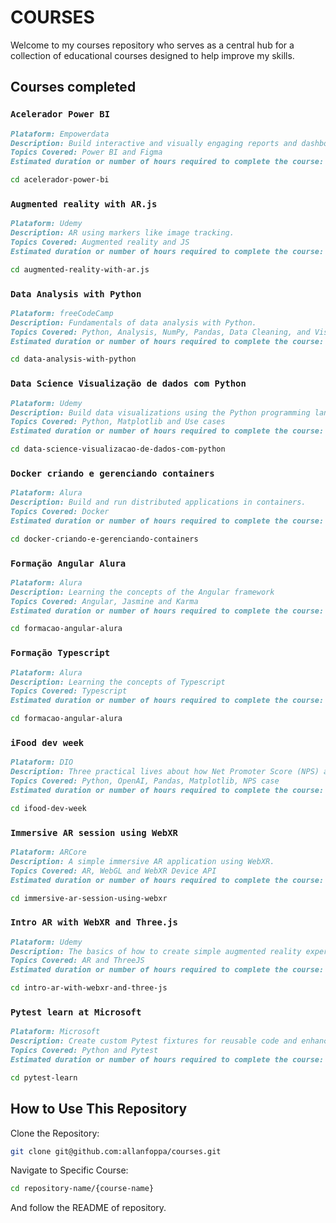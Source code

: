 # COURSES

Welcome to my courses repository who serves as a central hub for a collection of educational courses designed to help improve my skills.

## Courses completed

### `Acelerador Power BI`

```markdown
Plataform: Empowerdata
Description: Build interactive and visually engaging reports and dashboards.
Topics Covered: Power BI and Figma
Estimated duration or number of hours required to complete the course: N/A
```

```bash
cd acelerador-power-bi
```

### `Augmented reality with AR.js`

```markdown
Plataform: Udemy
Description: AR using markers like image tracking.
Topics Covered: Augmented reality and JS
Estimated duration or number of hours required to complete the course: N/A
```

```bash
cd augmented-reality-with-ar.js
```

### `Data Analysis with Python`

```markdown
Plataform: freeCodeCamp
Description: Fundamentals of data analysis with Python.
Topics Covered: Python, Analysis, NumPy, Pandas, Data Cleaning, and Visualizations
Estimated duration or number of hours required to complete the course: 300h
```

```bash
cd data-analysis-with-python
```

### `Data Science Visualização de dados com Python`

```markdown
Plataform: Udemy
Description: Build data visualizations using the Python programming language and Pyplot library.
Topics Covered: Python, Matplotlib and Use cases
Estimated duration or number of hours required to complete the course: 1h
```

```bash
cd data-science-visualizacao-de-dados-com-python
```

### `Docker criando e gerenciando containers`

```markdown
Plataform: Alura
Description: Build and run distributed applications in containers.
Topics Covered: Docker
Estimated duration or number of hours required to complete the course: N/A
```

```bash
cd docker-criando-e-gerenciando-containers
```

### `Formação Angular Alura`

```markdown
Plataform: Alura
Description: Learning the concepts of the Angular framework
Topics Covered: Angular, Jasmine and Karma
Estimated duration or number of hours required to complete the course: N/A
```

```bash
cd formacao-angular-alura
```

### `Formação Typescript`

```markdown
Plataform: Alura
Description: Learning the concepts of Typescript
Topics Covered: Typescript
Estimated duration or number of hours required to complete the course: N/A
```

```bash
cd formacao-angular-alura
```

### `iFood dev week`

```markdown
Plataform: DIO
Description: Three practical lives about how Net Promoter Score (NPS) analysis. Using Python and AI to analyse of comments sentiments.
Topics Covered: Python, OpenAI, Pandas, Matplotlib, NPS case
Estimated duration or number of hours required to complete the course: N/A
```

```bash
cd ifood-dev-week
```

### `Immersive AR session using WebXR`

```markdown
Plataform: ARCore
Description: A simple immersive AR application using WebXR.
Topics Covered: AR, WebGL and WebXR Device API
Estimated duration or number of hours required to complete the course: N/A
```

```bash
cd immersive-ar-session-using-webxr
```

### `Intro AR with WebXR and Three.js`

```markdown
Plataform: Udemy
Description: The basics of how to create simple augmented reality experiences on the web and a basic understanding of how to design and code 3D experiences.
Topics Covered: AR and ThreeJS
Estimated duration or number of hours required to complete the course: 2,5h
```

```bash
cd intro-ar-with-webxr-and-three-js
```

### `Pytest learn at Microsoft`

```markdown
Plataform: Microsoft
Description: Create custom Pytest fixtures for reusable code and enhance multi-input testing with parameterization.
Topics Covered: Python and Pytest
Estimated duration or number of hours required to complete the course: 20min
```

```bash
cd pytest-learn
```

## How to Use This Repository

Clone the Repository:

```bash
git clone git@github.com:allanfoppa/courses.git
```

Navigate to Specific Course:

```bash
cd repository-name/{course-name}
```

And follow the README of repository.
